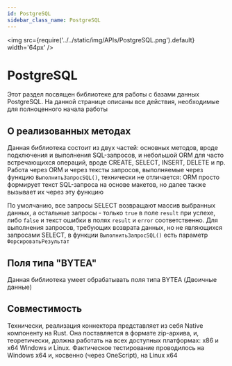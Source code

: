 ```yaml
---
id: PostgreSQL
sidebar_class_name: PostgreSQL
---
```


<img src={require('../../static/img/APIs/PostgreSQL.png').default} width='64px' />

# PostgreSQL

Этот раздел посвящен библиотеке для работы с базами данных PostgreSQL. На данной странице описаны все действия, необходимые для полноценного начала работы

## О реализованных методах

Данная библиотека состоит из двух частей: основных методов, вроде подключения и выполнения SQL-запросов, и небольшой ORM для часто встречающихся операций, вроде CREATE, SELECT, INSERT, DELETE и пр. Работа через ORM и через тексты запросов, выполняемые через функцию `ВыполнитьЗапросSQL()`, технически не отличается: ORM просто формирует текст SQL-запроса на основе макетов, но далее также вызывает их через эту функцию

По умолчанию, все запросы SELECT возвращают массив выбранных данных, а остальные запросы - только `true` в поле `result` при успехе, либо `false` и текст ошибки в полях `result` и `error` соответственно. Для выполнения запросов, требующих возврата данных, но не являющихся запросами SELECT, в функции `ВыполнитьЗапросSQL()` есть параметр `ФорсироватьРезультат`

## Поля типа "BYTEA"

Данная библиотека умеет обрабатывать поля типа BYTEA (Двоичные данные)

## Совместимость

Технически, реализация коннектора представляет из себя Native компоненту на Rust. Она поставляется в формате zip-архива, и, теоретически, должна работать на всех доступных платформах: x86 и x64 Windows и Linux. Фактическое тестирование проводилось на Windows x64 и, косвенно (через OneScript), на Linux x64